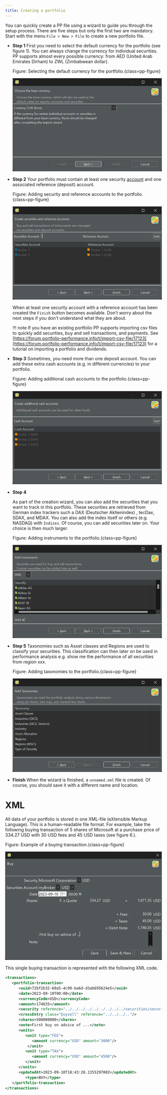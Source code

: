 ```yaml
---
title: Creating a portfolio
---
```


You can quickly create a PP file using a wizard to guide you through the setup process. There are five steps but only the first two are mandatory. Start with the menu `File > New > File` to create a new portfolio file.

- **Step 1**
    First you need to select the default currency for the portfolio (see figure 1). You can always change the currency for individual securities. PP supports almost every possible currency: from AED (United Arab Emirates Dirham) to ZWL (Zimbabwean dollar).

    Figure: Selecting the default currency for the portfolio.{class=pp-figure}

    ![](../images/mnu-file-new-file-create-portfolio-wizard-step-1.png)

- **Step 2**
    Your portfolio must contain at least one security [account](../concepts/account.md) and one associated reference (deposit) account.

    Figure: Adding security and reference accounts to the portfolio.{class=pp-figure}

    ![](../images/mnu-file-new-file-create-portfolio-wizard-step-2.png)

    When at least one security account with a reference account has been created the `Finish` button becomes available. Don't worry about the next steps if you don't understand what they are about.

    !!! note
        If you have an existing portfolio PP supports importing csv files to quickly add securities, buy and sell transactions, and payments. See [https://forum.portfolio-performance.info/t/import-csv-file/17123](https://forum.portfolio-performance.info/t/import-csv-file/17123) for a tutorial on importing a portfolio and dividends.

- **Step 3**
    Sometimes, you need more than one deposit account. You can add these extra cash accounts (e.g. in different currencies) to your portfolio.

    Figure: Adding additional cash accounts to the portfolio.{class=pp-figure}

    ![](../images/mnu-file-new-file-create-portfolio-wizard-step-3.png)

- **Step 4**

    As part of the creation wizard, you can also add the securities that you want to track in this portfolio. These securities are retrieved from German index trackers such a DAX (Deutscher Aktienindex) , tecDax, SDAX, and MDAX. You can also add the index itself or others (e.g. NASDAQ) with `Indizes`. Of course, you can add securities later on. Your choice is then much larger.

    Figure: Adding instruments to the portfolio.{class=pp-figure}

    ![](../images/mnu-file-new-file-create-portfolio-wizard-step-4.png)

- **Step 5**
    Taxonomies such as Asset classes and Regions are used to classify your securities. This classification can then later on be used in performance analysis e.g. show me the performance of all securities from region xxx.

    Figure: Adding taxonomies to the portfolio.{class=pp-figure}

    ![](../images/mnu-file-new-file-create-portfolio-wizard-step-5.png)

- **Finish**
    When the wizard is finished, a `unnamed.xml` file is created. Of course, you should save it with a different name and location.

# XML
All data of your portfolio is stored in one XML-file (eXtensible Markup Language). This is a human-readable file format. For example, take the following buying transaction  of 5 shares of Microsoft at a purchase price of 334.27 USD with 30  USD fees and 45 USD taxes (see figure 6.).

Figure: Example of a buying transaction.{class=pp-figure}

![](../images/mnu-transaction-buy-share-microsoft.png)

This single buying transaction is represented with the following XML code.

``` xml
<transactions>
   <portfolio-transaction>
      <uuid>72bf2b32-60a5-4c99-ba6d-d3ab695624e5</uuid>
      <date>2023-09-10T00:00</date>
      <currencyCode>USD</currencyCode>
      <amount>174635</amount>
      <security reference="../../../../../../../../../securities/security"/>
      <crossEntry class="buysell" reference="../../../.."/>
      <shares>500000000</shares>
      <note>First buy on advice of ...</note>
      <units>
         <unit type="FEE">
            <amount currency="USD" amount="3000"/>
          </unit>
         <unit type="TAX">
            <amount currency="USD" amount="4500"/>
         </unit>
      </units>
      <updatedAt>2023-09-10T18:43:28.135529700Z</updatedAt>
         <type>BUY</type>
   </portfolio-transaction>
</transactions>

```
